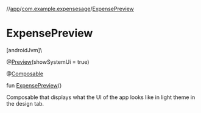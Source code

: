 //[app](../../index.md)/[com.example.expensesage](index.md)/[ExpensePreview](-expense-preview.md)

# ExpensePreview

[androidJvm]\

@[Preview](https://developer.android.com/reference/kotlin/androidx/compose/ui/tooling/preview/Preview.html)(showSystemUi = true)

@[Composable](https://developer.android.com/reference/kotlin/androidx/compose/runtime/Composable.html)

fun [ExpensePreview](-expense-preview.md)()

Composable that displays what the UI of the app looks like in light theme in the design tab.

